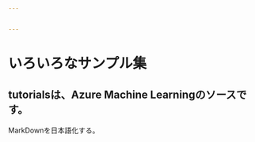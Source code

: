 ```yaml
---


---
```


<h1 id="いろいろなサンプル集">いろいろなサンプル集</h1>
<h2 id="tutorialsは、azure-machine-learningのソースです。">tutorialsは、Azure Machine Learningのソースです。</h2>
<p>MarkDownを日本語化する。</p>


